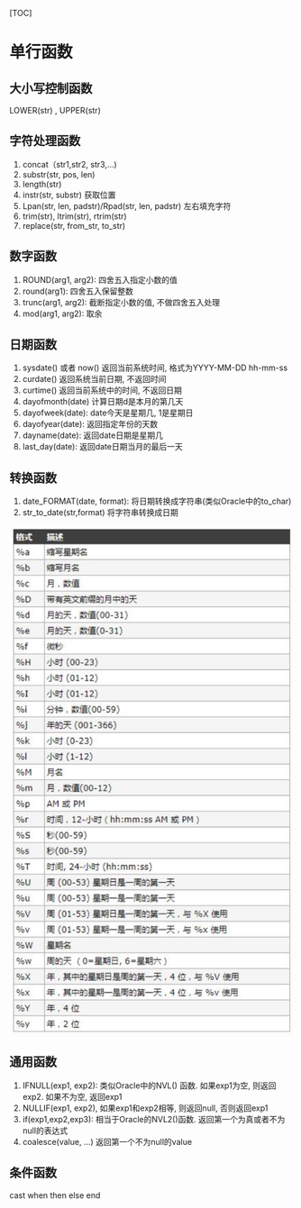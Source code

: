 [TOC]

# 单行函数

## 大小写控制函数

LOWER(str) , UPPER(str)

## 字符处理函数

1. concat（str1,str2, str3,...)
2. substr(str, pos, len)
3. length(str)
4. instr(str, substr) 获取位置
5. Lpan(str, len, padstr)/Rpad(str, len, padstr)  左右填充字符
6. trim(str), ltrim(str), rtrim(str)
7. replace(str, from_str, to_str)

## 数字函数

1. ROUND(arg1, arg2): 四舍五入指定小数的值
2. round(arg1): 四舍五入保留整数
3. trunc(arg1, arg2): 截断指定小数的值, 不做四舍五入处理
4. mod(arg1, arg2): 取余

## 日期函数

1. sysdate() 或者 now() 返回当前系统时间, 格式为YYYY-MM-DD hh-mm-ss
2. curdate() 返回系统当前日期, 不返回时间
3. curtime() 返回当前系统中的时间, 不返回日期
4. dayofmonth(date) 计算日期d是本月的第几天
5. dayofweek(date): date今天是星期几, 1是星期日
6. dayofyear(date): 返回指定年份的天数
7. dayname(date): 返回date日期是星期几
8. last_day(date): 返回date日期当月的最后一天

## 转换函数

1. date_FORMAT(date, format): 将日期转换成字符串(类似Oracle中的to_char)
2. str_to_date(str,format) 将字符串转换成日期

![1564974507602](https://raw.githubusercontent.com/jssda/picbed/master/1564974507602.png)

## 通用函数

1. IFNULL(exp1, exp2): 类似Oracle中的NVL() 函数. 如果exp1为空, 则返回exp2. 如果不为空, 返回exp1
2. NULLIF(exp1, exp2), 如果exp1和exp2相等, 则返回null, 否则返回exp1
3. if(exp1,exp2,exp3): 相当于Oracle的NVL2()函数. 返回第一个为真或者不为null的表达式
4. coalesce(value, …)  返回第一个不为null的value

## 条件函数

cast when then else end

